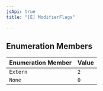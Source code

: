 ```yaml
---
jsApi: true
title: "[E] ModifierFlags"

---
```

## Enumeration Members

| Enumeration Member | Value |
| :------ | :------ |
| `Extern` | `2` |
| `None` | `0` |

